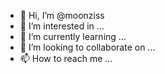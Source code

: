 - 👋 Hi, I’m @moonziss
- 👀 I’m interested in ...
- 🌱 I’m currently learning ...
- 💞️ I’m looking to collaborate on ...
- 📫 How to reach me ...

<!---
moonziss/moonziss is a ✨ special ✨ repository because its `README.md` (this file) appears on your GitHub profile.
You can click the Preview link to take a look at your changes.
--->
